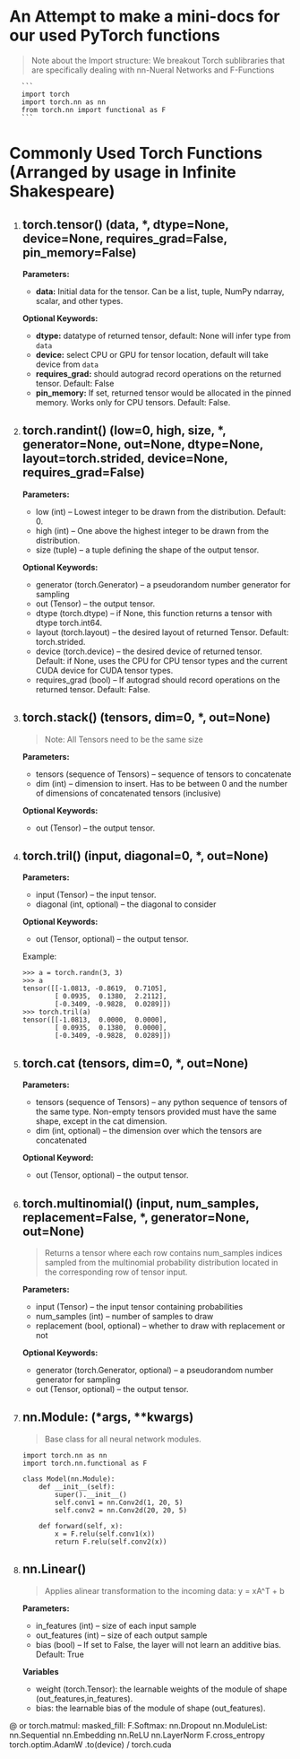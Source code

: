 # An Attempt to make a mini-docs for our used PyTorch functions

 > Note about the Import structure: We breakout Torch sublibraries that are specifically dealing with nn-Nueral Networks and F-Functions

       ```
       import torch
       import torch.nn as nn
       from torch.nn import functional as F
       ```

# Commonly Used Torch Functions (Arranged by usage in Infinite Shakespeare)

1. ## **torch.tensor()** (data, *, dtype=None, device=None, requires_grad=False, pin_memory=False) 

    **Parameters:**
  
    - **data:** Initial data for the tensor. Can be a list, tuple, NumPy ndarray, scalar, and other types.
       
    **Optional Keywords:**
  
    - **dtype:** datatype of returned tensor, default: None will infer type from `data`
    - **device:** select CPU or GPU for tensor location, default will take device from `data`
    - **requires_grad:** should autograd record operations on the returned tensor. Default: False
    - **pin_memory:** If set, returned tensor would be allocated in the pinned memory. Works only for CPU tensors. Default: False.


0. ## **torch.randint()** (low=0, high, size, \*, generator=None, out=None, dtype=None, layout=torch.strided, device=None, requires_grad=False)

   **Parameters:**

   - low (int) – Lowest integer to be drawn from the distribution. Default: 0.
   - high (int) – One above the highest integer to be drawn from the distribution.
   - size (tuple) – a tuple defining the shape of the output tensor.

   **Optional Keywords:**

   - generator (torch.Generator) – a pseudorandom number generator for sampling
   - out (Tensor) – the output tensor.
   - dtype (torch.dtype) – if None, this function returns a tensor with dtype torch.int64.
   - layout (torch.layout) – the desired layout of returned Tensor. Default: torch.strided.
   - device (torch.device) – the desired device of returned tensor. Default: if None, uses the CPU for CPU tensor types and the current CUDA device for CUDA tensor types.
   - requires_grad (bool) – If autograd should record operations on the returned tensor. Default: False.

0.  ## **torch.stack()** (tensors, dim=0, *, out=None)

    > Note: All Tensors need to be the same size

    **Parameters:**

    - tensors (sequence of Tensors) – sequence of tensors to concatenate
    - dim (int) – dimension to insert. Has to be between 0 and the number of dimensions of concatenated tensors (inclusive)

    **Optional Keywords:**

    - out (Tensor) – the output tensor.

0. ## **torch.tril()** (input, diagonal=0, *, out=None)

     **Parameters:**

     - input (Tensor) – the input tensor.
     - diagonal (int, optional) – the diagonal to consider

     **Optional Keywords:**

     - out (Tensor, optional) – the output tensor.

     Example:

     ```
     >>> a = torch.randn(3, 3)
     >>> a
     tensor([[-1.0813, -0.8619,  0.7105],
             [ 0.0935,  0.1380,  2.2112],
             [-0.3409, -0.9828,  0.0289]])
     >>> torch.tril(a)
     tensor([[-1.0813,  0.0000,  0.0000],
             [ 0.0935,  0.1380,  0.0000],
             [-0.3409, -0.9828,  0.0289]])
     ```

0. ## **torch.cat** (tensors, dim=0, *, out=None)

     **Parameters:**
   
     - tensors (sequence of Tensors) – any python sequence of tensors of the same type. Non-empty tensors provided must have the same shape, except in the cat dimension.
     - dim (int, optional) – the dimension over which the tensors are concatenated

    **Optional Keyword:**
   
     - out (Tensor, optional) – the output tensor.

0. ## **torch.multinomial()**  (input, num_samples, replacement=False, *, generator=None, out=None)

     > Returns a tensor where each row contains num_samples indices sampled from the multinomial probability distribution located in the corresponding row of tensor input.

     **Parameters:**
     
     - input (Tensor) – the input tensor containing probabilities
     - num_samples (int) – number of samples to draw
     - replacement (bool, optional) – whether to draw with replacement or not

     **Optional Keywords:**

     - generator (torch.Generator, optional) – a pseudorandom number generator for sampling
     - out (Tensor, optional) – the output tensor.

0. ## **nn.Module:** (*args, **kwargs)

    > Base class for all neural network modules.
    
    ```
    import torch.nn as nn
    import torch.nn.functional as F

    class Model(nn.Module):
        def __init__(self):
            super().__init__()
            self.conv1 = nn.Conv2d(1, 20, 5)
            self.conv2 = nn.Conv2d(20, 20, 5)

        def forward(self, x):
            x = F.relu(self.conv1(x))
            return F.relu(self.conv2(x))
    ```

0. ## **nn.Linear()**

   > Applies alinear transformation to the incoming data: y = xA^T + b
   
   **Parameters:**
   
    - in_features (int) – size of each input sample
    - out_features (int) – size of each output sample
    - bias (bool) – If set to False, the layer will not learn an additive bias. Default: True

   **Variables** 

    - weight (torch.Tensor): the learnable weights of the module of shape (out_features,in_features). 
    - bias: the learnable bias of the module of shape (out_features). 


@ or torch.matmul:
masked_fill:
F.Softmax:
nn.Dropout
nn.ModuleList:
nn.Sequential
nn.Embedding
nn.ReLU
nn.LayerNorm
F.cross_entropy
torch.optim.AdamW
.to(device) / torch.cuda
